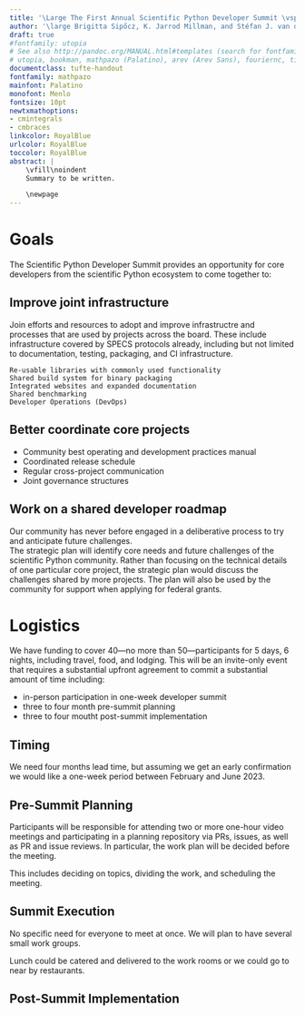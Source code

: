 ```yaml
---
title: '\Large The First Annual Scientific Python Developer Summit \vspace{2cm}'
author: '\large Brigitta Sipőcz, K. Jarrod Millman, and Stéfan J. van der Walt \newline Scientific Python \vspace{0.5cm}'
draft: true
#fontfamily: utopia
# See also http://pandoc.org/MANUAL.html#templates (search for fontfamily)
# utopia, bookman, mathpazo (Palatino), arev (Arev Sans), fouriernc, times, libertine, lmodern
documentclass: tufte-handout
fontfamily: mathpazo
mainfont: Palatino
monofont: Menlo
fontsize: 10pt
newtxmathoptions:
- cmintegrals
- cmbraces
linkcolor: RoyalBlue
urlcolor: RoyalBlue
toccolor: RoyalBlue
abstract: |
    \vfill\noindent
    Summary to be written.

    \newpage
---
```


# Goals

The Scientific Python Developer Summit provides an opportunity for core developers
from the scientific Python ecosystem to come together to:

## Improve joint infrastructure

Join efforts and resources to adopt and improve infrastructre and
processes that are used by projects across the board. These include
infrastructure covered by SPECS protocols already, including but not
limited to documentation, testing, packaging, and CI infrastructure.

```
Re-usable libraries with commonly used functionality
Shared build system for binary packaging
Integrated websites and expanded documentation
Shared benchmarking
Developer Operations (DevOps)
```

## Better coordinate core projects

- Community best operating and development practices manual
- Coordinated release schedule
- Regular cross-project communication
- Joint governance structures

## Work on a shared developer roadmap

Our community has never before engaged in a deliberative process to try and anticipate future challenges.  
The strategic plan will identify core needs and future challenges of
the scientific Python community. Rather than focusing on the technical details of one particular core project, the strategic plan would discuss the challenges shared by more projects. The plan will also be used by the community
for support when applying for federal grants.


# Logistics

We have funding to cover 40—no more than 50—participants for 5 days,
6 nights, including travel, food, and lodging.
This will be an invite-only event that requires a substantial upfront agreement to commit a substantial amount of time including:

- in-person participation in one-week developer summit
- three to four month pre-summit planning
- three to four moutht post-summit implementation

## Timing

We need four months lead time, but assuming we get an early confirmation we would like a one-week
period between February and June 2023.

## Pre-Summit Planning

Participants will be responsible for attending two or more one-hour video meetings and
participating in a planning repository via PRs, issues, as well as PR and issue reviews.
In particular, the work plan will be decided before the meeting.

This includes deciding on topics, dividing the work, and scheduling the meeting.

## Summit Execution

No specific need for everyone to meet at once.
We will plan to have several small work groups.

Lunch could be catered and delivered to the work rooms or we could go to near by restaurants.

## Post-Summit Implementation

